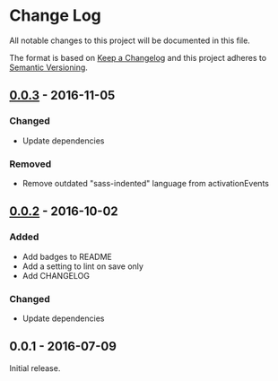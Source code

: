 # Change Log

All notable changes to this project will be documented in this file.

The format is based on [Keep a Changelog](http://keepachangelog.com/) and this project adheres to
[Semantic Versioning](http://semver.org/).

## [0.0.3] - 2016-11-05

### Changed

* Update dependencies

### Removed

* Remove outdated "sass-indented" language from activationEvents

## [0.0.2] - 2016-10-02

### Added

* Add badges to README
* Add a setting to lint on save only
* Add CHANGELOG

### Changed

* Update dependencies

## 0.0.1 - 2016-07-09

Initial release.

[0.0.3]: https://github.com/glen-84/vscode-sass-lint/compare/v0.0.2...v0.0.3
[0.0.2]: https://github.com/glen-84/vscode-sass-lint/compare/v0.0.1...v0.0.2

